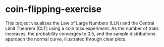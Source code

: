# coin-flipping-exercise
This project visualizes the Law of Large Numbers (LLN) and the Central Limit Theorem (CLT) using a coin toss experiment. As the number of trials increases, the probability converges to 0.5, and the sample distributions approach the normal curve, illustrated through clear plots.
